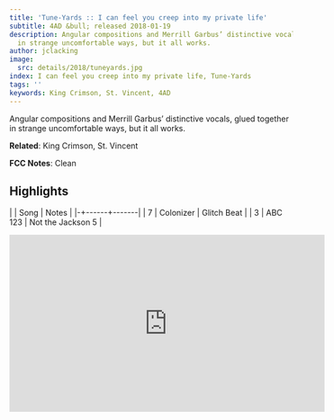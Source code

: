 ```yaml
---
title: 'Tune-Yards :: I can feel you creep into my private life'
subtitle: 4AD &bull; released 2018-01-19
description: Angular compositions and Merrill Garbus’ distinctive vocals, glued together
  in strange uncomfortable ways, but it all works.
author: jclacking
image:
  src: details/2018/tuneyards.jpg
index: I can feel you creep into my private life, Tune-Yards
tags: ''
keywords: King Crimson, St. Vincent, 4AD
---
```

Angular compositions and Merrill Garbus’ distinctive vocals, glued together in strange uncomfortable ways, but it all works.<!--more-->

**Related**: King Crimson, St. Vincent

**FCC Notes**: Clean

## Highlights

| | Song | Notes |
|-+------+-------|
| 7 | Colonizer | Glitch Beat |
| 3 | ABC 123 | Not the Jackson 5 |

<div class="tlo-detail-video"><iframe width="560" height="315" src="https://www.youtube.com/embed/3-7je-jsuC4" frameborder="0" allow="autoplay; encrypted-media" allowfullscreen></iframe></div>

